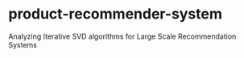 # product-recommender-system
Analyzing Iterative SVD algorithms for Large Scale Recommendation Systems

